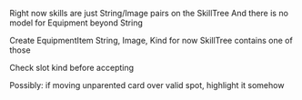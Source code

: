 Right now skills are just String/Image pairs on the SkillTree
And there is no model for Equipment beyond String

Create EquipmentItem
String, Image, Kind for now
SkillTree contains one of those


Check slot kind before accepting

Possibly: if moving unparented card over valid spot, highlight it somehow